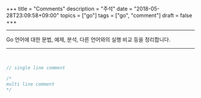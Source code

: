 +++
title = "Comments"
description = "주석"
date = "2018-05-28T23:09:58+09:00"
topics = ["go"]
tags = ["go", "comment"]
draft = false
+++

---

Go 언어에 대한 문법, 예제, 분석, 다른 언어와의 실행 비교 등을 정리합니다.

---

<br>

```go
// single line comment

/*
multi line comment
*/
```

